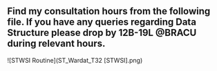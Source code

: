 ## Find my consultation hours from the following file. If you have any queries regarding Data Structure please drop by 12B-19L @BRACU during relevant hours.

![STWSI Routine](ST_Wardat_T32 [STWSI].png)

